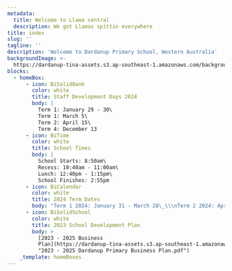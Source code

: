 ```yaml
---
metadata:
  title: Welcome to Llama central
  description: We got Llamas spittin everywhere
title: index
slug: ''
tagline: ''
description: 'Welcome to Dardanup Primary School, Western Australia'
backgroundImage: >-
  https://dardanup-tina-assets.s3.ap-southeast-1.amazonaws.com/background-images/homepage.jpg
blocks:
  - homeBox:
      - icon: BiSolidBank
        color: white
        title: Staff Development Days 2024
        body: |
          Term 1: January 29 - 30\
          Term 1: March 5\
          Term 2: April 15\
          Term 4: December 13
      - icon: BiTime
        color: white
        title: School Times
        body: |
          School Starts: 8:50am\
          Recess: 10:40am - 11:00am\
          Lunch: 12:40pm - 1:15pm\
          School Finishes: 2:55pm
      - icon: BiCalendar
        color: white
        title: 2024 Term Dates
        body: "Term 1 2024: January 31 - March 28\_\\\nTerm 2 2024: April 15 - June 28\\\nTerm 3 2024: July 15 - September 20\\\nTerm 4 2024: October 7 - December 12.\n"
      - icon: BiSolidSchool
        color: white
        title: 2023 School Development Plan
        body: >
          [2023 - 2025 Business
          Plan](https://dardanup-tina-assets.s3.ap-southeast-1.amazonaws.com/2023%20-%202025%20Dardanup%20Primary%20Business%20Plan.pdf
          "2023 - 2025 Dardanup Primary Business Plan.pdf")
    _template: homeBoxes
---
```


